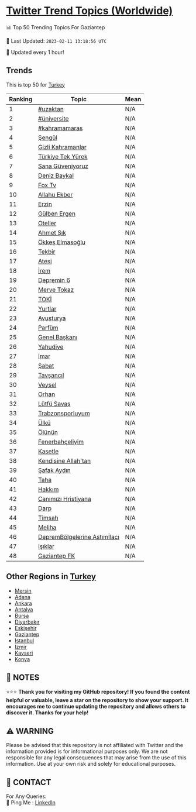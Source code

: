 [Twitter Trend Topics (Worldwide)](https://github.com/ErcinDedeoglu/Twitter-Trend-Topics)
==========


📊 Top 50 Trending Topics For Gaziantep

📆 Last Updated: `2023-02-11 13:18:56 UTC`

🔧 Updated every 1 hour!


## Trends

This is top 50 for [Turkey](</Turkey>)

| Ranking | Topic | Mean |
| ------- | ------------ | ------------ |
| 1 | [#uzaktan](http://twitter.com/search?q=%23uzaktan) | N/A |
| 2 | [#üniversite](http://twitter.com/search?q=%23%c3%bcniversite) | N/A |
| 3 | [#kahramamaras](http://twitter.com/search?q=%23kahramamaras) | N/A |
| 4 | [Şengül](http://twitter.com/search?q=%c5%9eeng%c3%bcl) | N/A |
| 5 | [Gizli Kahramanlar](http://twitter.com/search?q=Gizli+Kahramanlar) | N/A |
| 6 | [Türkiye Tek Yürek](http://twitter.com/search?q=T%c3%bcrkiye+Tek+Y%c3%bcrek) | N/A |
| 7 | [Sana Güveniyoruz](http://twitter.com/search?q=Sana+G%c3%bcveniyoruz) | N/A |
| 8 | [Deniz Baykal](http://twitter.com/search?q=Deniz+Baykal) | N/A |
| 9 | [Fox Tv](http://twitter.com/search?q=Fox+Tv) | N/A |
| 10 | [Allahu Ekber](http://twitter.com/search?q=Allahu+Ekber) | N/A |
| 11 | [Erzin](http://twitter.com/search?q=Erzin) | N/A |
| 12 | [Gülben Ergen](http://twitter.com/search?q=G%c3%bclben+Ergen) | N/A |
| 13 | [Oteller](http://twitter.com/search?q=Oteller) | N/A |
| 14 | [Ahmet Şık](http://twitter.com/search?q=Ahmet+%c5%9e%c4%b1k) | N/A |
| 15 | [Ökkeş Elmasoğlu](http://twitter.com/search?q=%c3%96kke%c5%9f+Elmaso%c4%9flu) | N/A |
| 16 | [Tekbir](http://twitter.com/search?q=Tekbir) | N/A |
| 17 | [Ateşi](http://twitter.com/search?q=Ate%c5%9fi) | N/A |
| 18 | [İrem](http://twitter.com/search?q=%c4%b0rem) | N/A |
| 19 | [Depremin 6](http://twitter.com/search?q=Depremin+6) | N/A |
| 20 | [Merve Tokaz](http://twitter.com/search?q=Merve+Tokaz) | N/A |
| 21 | [TOKİ](http://twitter.com/search?q=TOK%c4%b0) | N/A |
| 22 | [Yurtlar](http://twitter.com/search?q=Yurtlar) | N/A |
| 23 | [Avusturya](http://twitter.com/search?q=Avusturya) | N/A |
| 24 | [Parfüm](http://twitter.com/search?q=Parf%c3%bcm) | N/A |
| 25 | [Genel Başkanı](http://twitter.com/search?q=Genel+Ba%c5%9fkan%c4%b1) | N/A |
| 26 | [Yahudiye](http://twitter.com/search?q=Yahudiye) | N/A |
| 27 | [İmar](http://twitter.com/search?q=%c4%b0mar) | N/A |
| 28 | [Şabat](http://twitter.com/search?q=%c5%9eabat) | N/A |
| 29 | [Tavşancıl](http://twitter.com/search?q=Tav%c5%9fanc%c4%b1l) | N/A |
| 30 | [Veysel](http://twitter.com/search?q=Veysel) | N/A |
| 31 | [Orhan](http://twitter.com/search?q=Orhan) | N/A |
| 32 | [Lütfü Savaş](http://twitter.com/search?q=L%c3%bctf%c3%bc+Sava%c5%9f) | N/A |
| 33 | [Trabzonsporluyum](http://twitter.com/search?q=Trabzonsporluyum) | N/A |
| 34 | [Ülkü](http://twitter.com/search?q=%c3%9clk%c3%bc) | N/A |
| 35 | [Ölünün](http://twitter.com/search?q=%c3%96l%c3%bcn%c3%bcn) | N/A |
| 36 | [Fenerbahçeliyim](http://twitter.com/search?q=Fenerbah%c3%a7eliyim) | N/A |
| 37 | [Kasetle](http://twitter.com/search?q=Kasetle) | N/A |
| 38 | [Kendisine Allah'tan](http://twitter.com/search?q=Kendisine+Allah%27tan) | N/A |
| 39 | [Şafak Aydın](http://twitter.com/search?q=%c5%9eafak+Ayd%c4%b1n) | N/A |
| 40 | [Taha](http://twitter.com/search?q=Taha) | N/A |
| 41 | [Hakkım](http://twitter.com/search?q=Hakk%c4%b1m) | N/A |
| 42 | [Canımızı Hristiyana](http://twitter.com/search?q=Can%c4%b1m%c4%b1z%c4%b1+Hristiyana) | N/A |
| 43 | [Darp](http://twitter.com/search?q=Darp) | N/A |
| 44 | [Timsah](http://twitter.com/search?q=Timsah) | N/A |
| 45 | [Meliha](http://twitter.com/search?q=Meliha) | N/A |
| 46 | [DepremBölgelerine Astımİlacı](http://twitter.com/search?q=DepremB%c3%b6lgelerine+Ast%c4%b1m%c4%b0lac%c4%b1) | N/A |
| 47 | [Işıklar](http://twitter.com/search?q=I%c5%9f%c4%b1klar) | N/A |
| 48 | [Gaziantep FK](http://twitter.com/search?q=Gaziantep+FK) | N/A |



## Other Regions in [Turkey](</Turkey>)

* [Mersin](</Turkey/Mersin.md>)
* [Adana](</Turkey/Adana.md>)
* [Ankara](</Turkey/Ankara.md>)
* [Antalya](</Turkey/Antalya.md>)
* [Bursa](</Turkey/Bursa.md>)
* [Diyarbakır](</Turkey/Diyarbakır.md>)
* [Eskişehir](</Turkey/Eskişehir.md>)
* [Gaziantep](</Turkey/Gaziantep.md>)
* [Istanbul](</Turkey/Istanbul.md>)
* [Izmir](</Turkey/Izmir.md>)
* [Kayseri](</Turkey/Kayseri.md>)
* [Konya](</Turkey/Konya.md>)



## 📝 NOTES

⭐⭐⭐ **Thank you for visiting my GitHub repository! If you found the content helpful or valuable, leave a star on the repository to show your support. It encourages me to continue updating the repository and allows others to discover it. Thanks for your help!**


## ⚠️ WARNING

Please be advised that this repository is not affiliated with Twitter and the information provided is for informational purposes only. We are not responsible for any legal consequences that may arise from the use of this information. Use at your own risk and solely for educational purposes.


## 📨 CONTACT

 For Any Queries:  
            🏓 Ping Me : [LinkedIn](https://www.linkedin.com/in/ercindedeoglu/)
